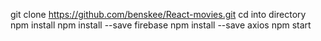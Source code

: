 git clone https://github.com/benskee/React-movies.git
cd into directory
npm install
npm install --save firebase
npm install --save axios
npm start
